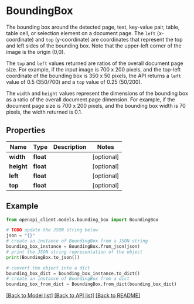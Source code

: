 # BoundingBox

<p>The bounding box around the detected page, text, key-value pair, table, table cell, or selection element on a document page. The <code>left</code> (x-coordinate) and <code>top</code> (y-coordinate) are coordinates that represent the top and left sides of the bounding box. Note that the upper-left corner of the image is the origin (0,0). </p> <p>The <code>top</code> and <code>left</code> values returned are ratios of the overall document page size. For example, if the input image is 700 x 200 pixels, and the top-left coordinate of the bounding box is 350 x 50 pixels, the API returns a <code>left</code> value of 0.5 (350/700) and a <code>top</code> value of 0.25 (50/200).</p> <p>The <code>width</code> and <code>height</code> values represent the dimensions of the bounding box as a ratio of the overall document page dimension. For example, if the document page size is 700 x 200 pixels, and the bounding box width is 70 pixels, the width returned is 0.1. </p>

## Properties

Name | Type | Description | Notes
------------ | ------------- | ------------- | -------------
**width** | **float** |  | [optional] 
**height** | **float** |  | [optional] 
**left** | **float** |  | [optional] 
**top** | **float** |  | [optional] 

## Example

```python
from openapi_client.models.bounding_box import BoundingBox

# TODO update the JSON string below
json = "{}"
# create an instance of BoundingBox from a JSON string
bounding_box_instance = BoundingBox.from_json(json)
# print the JSON string representation of the object
print(BoundingBox.to_json())

# convert the object into a dict
bounding_box_dict = bounding_box_instance.to_dict()
# create an instance of BoundingBox from a dict
bounding_box_from_dict = BoundingBox.from_dict(bounding_box_dict)
```
[[Back to Model list]](../README.md#documentation-for-models) [[Back to API list]](../README.md#documentation-for-api-endpoints) [[Back to README]](../README.md)


